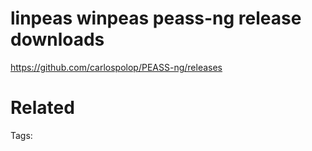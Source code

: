 # linpeas winpeas peass-ng release downloads
https://github.com/carlospolop/PEASS-ng/releases

# Related


Tags:

    
